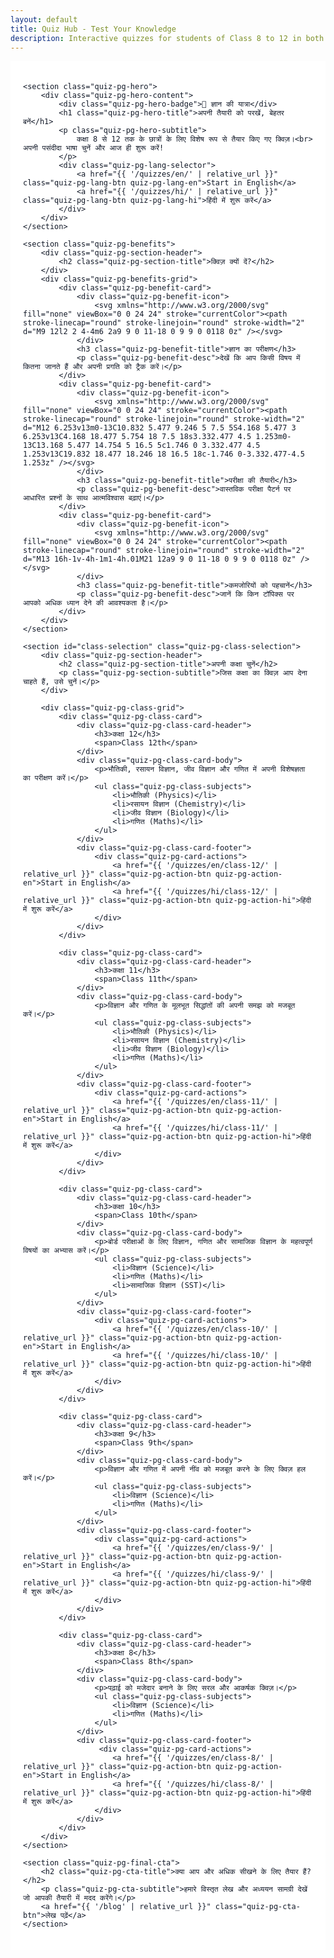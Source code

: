 ```yaml
---
layout: default
title: Quiz Hub - Test Your Knowledge
description: Interactive quizzes for students of Class 8 to 12 in both Hindi and English. Test your knowledge in Physics, Chemistry, Biology, and Math.
---
```


<div class="quiz-pg-container">

    <section class="quiz-pg-hero">
        <div class="quiz-pg-hero-content">
            <div class="quiz-pg-hero-badge">🚀 ज्ञान की यात्रा</div>
            <h1 class="quiz-pg-hero-title">अपनी तैयारी को परखें, बेहतर बनें</h1>
            <p class="quiz-pg-hero-subtitle">
                कक्षा 8 से 12 तक के छात्रों के लिए विशेष रूप से तैयार किए गए क्विज़।<br> अपनी पसंदीदा भाषा चुनें और आज ही शुरू करें!
            </p>
            <div class="quiz-pg-lang-selector">
                <a href="{{ '/quizzes/en/' | relative_url }}" class="quiz-pg-lang-btn quiz-pg-lang-en">Start in English</a>
                <a href="{{ '/quizzes/hi/' | relative_url }}" class="quiz-pg-lang-btn quiz-pg-lang-hi">हिंदी में शुरू करें</a>
            </div>
        </div>
    </section>

    <section class="quiz-pg-benefits">
        <div class="quiz-pg-section-header">
            <h2 class="quiz-pg-section-title">क्विज़ क्यों दें?</h2>
        </div>
        <div class="quiz-pg-benefits-grid">
            <div class="quiz-pg-benefit-card">
                <div class="quiz-pg-benefit-icon">
                    <svg xmlns="http://www.w3.org/2000/svg" fill="none" viewBox="0 0 24 24" stroke="currentColor"><path stroke-linecap="round" stroke-linejoin="round" stroke-width="2" d="M9 12l2 2 4-4m6 2a9 9 0 11-18 0 9 9 0 0118 0z" /></svg>
                </div>
                <h3 class="quiz-pg-benefit-title">ज्ञान का परीक्षण</h3>
                <p class="quiz-pg-benefit-desc">देखें कि आप किसी विषय में कितना जानते हैं और अपनी प्रगति को ट्रैक करें।</p>
            </div>
            <div class="quiz-pg-benefit-card">
                <div class="quiz-pg-benefit-icon">
                    <svg xmlns="http://www.w3.org/2000/svg" fill="none" viewBox="0 0 24 24" stroke="currentColor"><path stroke-linecap="round" stroke-linejoin="round" stroke-width="2" d="M12 6.253v13m0-13C10.832 5.477 9.246 5 7.5 5S4.168 5.477 3 6.253v13C4.168 18.477 5.754 18 7.5 18s3.332.477 4.5 1.253m0-13C13.168 5.477 14.754 5 16.5 5c1.746 0 3.332.477 4.5 1.253v13C19.832 18.477 18.246 18 16.5 18c-1.746 0-3.332.477-4.5 1.253z" /></svg>
                </div>
                <h3 class="quiz-pg-benefit-title">परीक्षा की तैयारी</h3>
                <p class="quiz-pg-benefit-desc">वास्तविक परीक्षा पैटर्न पर आधारित प्रश्नों के साथ आत्मविश्वास बढ़ाएं।</p>
            </div>
            <div class="quiz-pg-benefit-card">
                <div class="quiz-pg-benefit-icon">
                    <svg xmlns="http://www.w3.org/2000/svg" fill="none" viewBox="0 0 24 24" stroke="currentColor"><path stroke-linecap="round" stroke-linejoin="round" stroke-width="2" d="M13 16h-1v-4h-1m1-4h.01M21 12a9 9 0 11-18 0 9 9 0 0118 0z" /></svg>
                </div>
                <h3 class="quiz-pg-benefit-title">कमजोरियों को पहचानें</h3>
                <p class="quiz-pg-benefit-desc">जानें कि किन टॉपिक्स पर आपको अधिक ध्यान देने की आवश्यकता है।</p>
            </div>
        </div>
    </section>

    <section id="class-selection" class="quiz-pg-class-selection">
        <div class="quiz-pg-section-header">
            <h2 class="quiz-pg-section-title">अपनी कक्षा चुनें</h2>
            <p class="quiz-pg-section-subtitle">जिस कक्षा का क्विज़ आप देना चाहते हैं, उसे चुनें।</p>
        </div>

        <div class="quiz-pg-class-grid">
            <div class="quiz-pg-class-card">
                <div class="quiz-pg-class-card-header">
                    <h3>कक्षा 12</h3>
                    <span>Class 12th</span>
                </div>
                <div class="quiz-pg-class-card-body">
                    <p>भौतिकी, रसायन विज्ञान, जीव विज्ञान और गणित में अपनी विशेषज्ञता का परीक्षण करें।</p>
                    <ul class="quiz-pg-class-subjects">
                        <li>भौतिकी (Physics)</li>
                        <li>रसायन विज्ञान (Chemistry)</li>
                        <li>जीव विज्ञान (Biology)</li>
                        <li>गणित (Maths)</li>
                    </ul>
                </div>
                <div class="quiz-pg-class-card-footer">
                    <div class="quiz-pg-card-actions">
                        <a href="{{ '/quizzes/en/class-12/' | relative_url }}" class="quiz-pg-action-btn quiz-pg-action-en">Start in English</a>
                        <a href="{{ '/quizzes/hi/class-12/' | relative_url }}" class="quiz-pg-action-btn quiz-pg-action-hi">हिंदी में शुरू करें</a>
                    </div>
                </div>
            </div>

            <div class="quiz-pg-class-card">
                <div class="quiz-pg-class-card-header">
                    <h3>कक्षा 11</h3>
                    <span>Class 11th</span>
                </div>
                <div class="quiz-pg-class-card-body">
                    <p>विज्ञान और गणित के मूलभूत सिद्धांतों की अपनी समझ को मजबूत करें।</p>
                    <ul class="quiz-pg-class-subjects">
                        <li>भौतिकी (Physics)</li>
                        <li>रसायन विज्ञान (Chemistry)</li>
                        <li>जीव विज्ञान (Biology)</li>
                        <li>गणित (Maths)</li>
                    </ul>
                </div>
                <div class="quiz-pg-class-card-footer">
                    <div class="quiz-pg-card-actions">
                        <a href="{{ '/quizzes/en/class-11/' | relative_url }}" class="quiz-pg-action-btn quiz-pg-action-en">Start in English</a>
                        <a href="{{ '/quizzes/hi/class-11/' | relative_url }}" class="quiz-pg-action-btn quiz-pg-action-hi">हिंदी में शुरू करें</a>
                    </div>
                </div>
            </div>

            <div class="quiz-pg-class-card">
                <div class="quiz-pg-class-card-header">
                    <h3>कक्षा 10</h3>
                    <span>Class 10th</span>
                </div>
                <div class="quiz-pg-class-card-body">
                    <p>बोर्ड परीक्षाओं के लिए विज्ञान, गणित और सामाजिक विज्ञान के महत्वपूर्ण विषयों का अभ्यास करें।</p>
                    <ul class="quiz-pg-class-subjects">
                        <li>विज्ञान (Science)</li>
                        <li>गणित (Maths)</li>
                        <li>सामाजिक विज्ञान (SST)</li>
                    </ul>
                </div>
                <div class="quiz-pg-class-card-footer">
                    <div class="quiz-pg-card-actions">
                        <a href="{{ '/quizzes/en/class-10/' | relative_url }}" class="quiz-pg-action-btn quiz-pg-action-en">Start in English</a>
                        <a href="{{ '/quizzes/hi/class-10/' | relative_url }}" class="quiz-pg-action-btn quiz-pg-action-hi">हिंदी में शुरू करें</a>
                    </div>
                </div>
            </div>

            <div class="quiz-pg-class-card">
                <div class="quiz-pg-class-card-header">
                    <h3>कक्षा 9</h3>
                    <span>Class 9th</span>
                </div>
                <div class="quiz-pg-class-card-body">
                    <p>विज्ञान और गणित में अपनी नींव को मजबूत करने के लिए क्विज़ हल करें।</p>
                    <ul class="quiz-pg-class-subjects">
                        <li>विज्ञान (Science)</li>
                        <li>गणित (Maths)</li>
                    </ul>
                </div>
                <div class="quiz-pg-class-card-footer">
                    <div class="quiz-pg-card-actions">
                        <a href="{{ '/quizzes/en/class-9/' | relative_url }}" class="quiz-pg-action-btn quiz-pg-action-en">Start in English</a>
                        <a href="{{ '/quizzes/hi/class-9/' | relative_url }}" class="quiz-pg-action-btn quiz-pg-action-hi">हिंदी में शुरू करें</a>
                    </div>
                </div>
            </div>

            <div class="quiz-pg-class-card">
                <div class="quiz-pg-class-card-header">
                    <h3>कक्षा 8</h3>
                    <span>Class 8th</span>
                </div>
                <div class="quiz-pg-class-card-body">
                    <p>पढ़ाई को मजेदार बनाने के लिए सरल और आकर्षक क्विज़।</p>
                    <ul class="quiz-pg-class-subjects">
                        <li>विज्ञान (Science)</li>
                        <li>गणित (Maths)</li>
                    </ul>
                </div>
                <div class="quiz-pg-class-card-footer">
                     <div class="quiz-pg-card-actions">
                        <a href="{{ '/quizzes/en/class-8/' | relative_url }}" class="quiz-pg-action-btn quiz-pg-action-en">Start in English</a>
                        <a href="{{ '/quizzes/hi/class-8/' | relative_url }}" class="quiz-pg-action-btn quiz-pg-action-hi">हिंदी में शुरू करें</a>
                    </div>
                </div>
            </div>
        </div>
    </section>

    <section class="quiz-pg-final-cta">
        <h2 class="quiz-pg-cta-title">क्या आप और अधिक सीखने के लिए तैयार हैं?</h2>
        <p class="quiz-pg-cta-subtitle">हमारे विस्तृत लेख और अध्ययन सामग्री देखें जो आपकी तैयारी में मदद करेंगे।</p>
        <a href="{{ '/blog' | relative_url }}" class="quiz-pg-cta-btn">लेख पढ़ें</a>
    </section>

</div>

<style>
/* ====== General Styles (Light Mode Default) ====== */
:root {
    --quiz-bg: #ffffff;
    --quiz-bg-soft: #f9fafb;
    --quiz-bg-cta: linear-gradient(135deg, #f5f3ff, #ede9fe);
    --quiz-text-primary: #111827;
    --quiz-text-secondary: #4b5563;
    --quiz-text-subtle: #6b7280;
    --quiz-border: #e5e7eb;
    --quiz-card-bg: #ffffff;
    --quiz-card-shadow: 0 4px 20px rgba(0,0,0,0.05);
    --quiz-tag-bg: #f3f4f6;
    --quiz-tag-text: #374151;
    --quiz-primary-accent: #4f46e5;
    --quiz-primary-accent-light: #a5b4fc;
    --quiz-primary-accent-dark: #3730a3;
    --quiz-badge-bg: #e0e7ff;
    --quiz-badge-text: #4338ca;
}
.quiz-pg-container {
    margin: 0 auto;
    padding: 20px;
    font-family: -apple-system, BlinkMacSystemFont, "Segoe UI", Roboto, Helvetica, Arial, sans-serif;
    background-color: var(--quiz-bg);
    color: var(--quiz-text-primary);
}
.quiz-pg-section-header {
    text-align: center;
    margin-bottom: 40px;
}
.quiz-pg-section-title {
    font-size: 2.25rem;
    font-weight: 700;
    margin-bottom: 8px;
    color: var(--quiz-text-primary);
}
.quiz-pg-section-subtitle {
    font-size: 1.125rem;
    color: var(--quiz-text-subtle);
    max-width: 600px;
    margin: 0 auto;
}
.quiz-pg-hero {
    text-align: center;
    padding: 80px 20px;
    background-color: var(--quiz-bg-soft);
    border-radius: 24px;
    margin-bottom: 60px;
    border: 1px solid var(--quiz-border);
}
.quiz-pg-hero-badge {
    display: inline-block;
    background-color: var(--quiz-badge-bg);
    color: var(--quiz-badge-text);
    padding: 6px 16px;
    border-radius: 9999px;
    font-size: 0.875rem;
    font-weight: 600;
    margin-bottom: 20px;
}
.quiz-pg-hero-title {
    font-size: 3rem;
    font-weight: 800;
    color: var(--quiz-text-primary);
    margin-bottom: 16px;
    line-height: 1.2;
}
.quiz-pg-hero-subtitle {
    font-size: 1.25rem;
    color: var(--quiz-text-secondary);
    max-width: 700px;
    margin: 0 auto 32px;
    line-height: 1.6;
}
.quiz-pg-lang-selector {
    display: flex;
    justify-content: center;
    gap: 16px;
    flex-wrap: wrap;
}
.quiz-pg-lang-btn {
    padding: 12px 28px;
    border-radius: 12px;
    font-size: 1rem;
    font-weight: 600;
    text-decoration: none;
    border: 2px solid transparent;
    transition: all 0.3s ease;
}
.quiz-pg-lang-en {
    background: linear-gradient(to right, #4f46e5, #7c3aed);
    color: white;
}
.quiz-pg-lang-en:hover {
    transform: translateY(-2px);
    box-shadow: 0 10px 15px -3px rgba(79, 70, 229, 0.2);
}
.quiz-pg-lang-hi {
    background-color: var(--quiz-bg);
    color: var(--quiz-primary-accent);
    border-color: var(--quiz-border);
}
.quiz-pg-lang-hi:hover {
    background-color: var(--quiz-bg-soft);
    border-color: #d1d5db;
    transform: translateY(-2px);
}
.quiz-pg-benefits {
    margin-bottom: 60px;
}
.quiz-pg-benefits-grid {
    display: grid;
    grid-template-columns: repeat(auto-fit, minmax(280px, 1fr));
    gap: 30px;
}
.quiz-pg-benefit-card {
    background-color: var(--quiz-card-bg);
    padding: 30px;
    border-radius: 16px;
    text-align: center;
    border: 1px solid var(--quiz-border);
    transition: transform 0.3s ease, box-shadow 0.3s ease, border-color 0.3s ease;
}
.quiz-pg-benefit-card:hover {
    transform: translateY(-5px);
    box-shadow: var(--quiz-card-shadow);
}
.quiz-pg-benefit-icon {
    width: 50px;
    height: 50px;
    margin: 0 auto 20px;
    color: var(--quiz-primary-accent);
}
.quiz-pg-benefit-icon svg {
    width: 100%; height: 100%;
}
.quiz-pg-benefit-title {
    font-size: 1.25rem;
    font-weight: 600;
    margin-bottom: 8px;
    color: var(--quiz-text-primary);
}
.quiz-pg-benefit-desc {
    font-size: 1rem;
    color: var(--quiz-text-subtle);
    line-height: 1.6;
}
.quiz-pg-class-selection {
    padding-top: 40px;
}
.quiz-pg-class-grid {
    display: grid;
    grid-template-columns: repeat(auto-fit, minmax(320px, 1fr));
    gap: 30px;
}
.quiz-pg-class-card {
    background-color: var(--quiz-card-bg);
    border: 1px solid var(--quiz-border);
    border-radius: 16px;
    overflow: hidden;
    display: flex;
    flex-direction: column;
    transition: box-shadow 0.3s ease;
}
.quiz-pg-class-card:hover {
    box-shadow: 0 8px 25px rgba(0,0,0,0.07);
}
.quiz-pg-class-card-header {
    background: linear-gradient(to right, #4338ca, #6d28d9);
    color: white;
    padding: 20px;
}
.quiz-pg-class-card-header h3 {
    font-size: 1.75rem;
    font-weight: 700;
    margin: 0;
}
.quiz-pg-class-card-header span {
    font-size: 1rem; opacity: 0.8;
}
.quiz-pg-class-card-body {
    padding: 20px;
    flex-grow: 1;
}
.quiz-pg-class-card-body p {
    color: var(--quiz-text-secondary);
    margin-top: 0;
    margin-bottom: 20px;
}
.quiz-pg-class-subjects {
    list-style: none;
    padding: 0;
    margin: 0;
}
.quiz-pg-class-subjects li {
    background-color: var(--quiz-tag-bg);
    color: var(--quiz-tag-text);
    display: inline-block;
    padding: 4px 10px;
    border-radius: 8px;
    margin-right: 8px;
    margin-bottom: 8px;
    font-size: 0.875rem;
    font-weight: 500;
}
.quiz-pg-class-card-footer {
    padding: 20px;
    background-color: var(--quiz-bg-soft);
    border-top: 1px solid var(--quiz-border);
}
.quiz-pg-card-actions {
    display: flex;
    gap: 12px;
}
.quiz-pg-action-btn {
    flex-grow: 1;
    padding: 12px 10px;
    border-radius: 10px;
    font-size: 0.9rem;
    font-weight: 600;
    text-decoration: none;
    text-align: center;
    transition: all 0.2s ease-in-out;
    border: 1px solid transparent;
}
.quiz-pg-action-en {
    background: var(--quiz-primary-accent);
    color: white;
}
.quiz-pg-action-en:hover {
    background: var(--quiz-primary-accent-dark);
    transform: translateY(-2px);
}
.quiz-pg-action-hi {
    background-color: var(--quiz-card-bg);
    color: var(--quiz-primary-accent);
    border-color: var(--quiz-border);
}
.quiz-pg-action-hi:hover {
    background-color: var(--quiz-bg-soft);
    border-color: var(--quiz-primary-accent);
}
.quiz-pg-final-cta {
    margin-top: 80px;
    padding: 60px 30px;
    text-align: center;
    background: var(--quiz-bg-cta);
    border-radius: 24px;
}
.quiz-pg-cta-title {
    font-size: 2rem;
    font-weight: 700;
    color: var(--quiz-text-primary);
    margin-bottom: 12px;
}
.quiz-pg-cta-subtitle {
    font-size: 1.125rem;
    color: var(--quiz-text-secondary);
    margin-bottom: 30px;
}
.quiz-pg-cta-btn {
    background: linear-gradient(to right, #4f46e5, #7c3aed);
    color: white;
    padding: 14px 32px;
    border-radius: 12px;
    font-size: 1.125rem;
    font-weight: 600;
    text-decoration: none;
    display: inline-block;
    transition: all 0.3s ease;
}
.quiz-pg-cta-btn:hover {
    transform: translateY(-3px);
    box-shadow: 0 10px 20px -5px rgba(79, 70, 229, 0.3);
}
@media (max-width: 768px) {
    .quiz-pg-hero-title { font-size: 2.25rem; }
    .quiz-pg-hero-subtitle { font-size: 1.125rem; }
    .quiz-pg-section-title { font-size: 1.875rem; }
}

/* ============================================= */
/* =========== DARK MODE STYLES (Manual Toggle) == */
/* ============================================= */
.dark-mode {
    --quiz-bg: #111827;
    --quiz-bg-soft: #1f2937;
    --quiz-bg-cta: linear-gradient(135deg, #1e1b4b, #2e1065);
    --quiz-text-primary: #f9fafb;
    --quiz-text-secondary: #d1d5db;
    --quiz-text-subtle: #9ca3af;
    --quiz-border: #374151;
    --quiz-card-bg: #1f2937;
    --quiz-card-shadow: none;
    --quiz-tag-bg: #374151;
    --quiz-tag-text: #d1d5db;
    --quiz-badge-bg: #3730a3;
    --quiz-badge-text: #c7d2fe;
}
.dark-mode .quiz-pg-lang-hi {
    border-color: #4b5563;
}
.dark-mode .quiz-pg-lang-hi:hover {
    background-color: #4b5563;
    border-color: #6b7280;
}
.dark-mode .quiz-pg-benefit-card:hover {
    border-color: var(--quiz-primary-accent);
}
.dark-mode .quiz-pg-class-card:hover {
    box-shadow: 0 0 25px rgba(79, 70, 229, 0.2);
}
.dark-mode .quiz-pg-action-hi {
    background-color: var(--quiz-bg-soft);
    color: var(--quiz-primary-accent-light);
    border-color: var(--quiz-border);
}
.dark-mode .quiz-pg-action-hi:hover {
    border-color: var(--quiz-primary-accent-light);
}
.dark-mode .quiz-pg-cta-btn:hover {
    box-shadow: 0 10px 20px -5px rgba(129, 140, 248, 0.2);
}
</style>